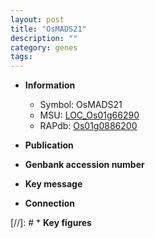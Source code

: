 ```yaml
---
layout: post
title: "OsMADS21"
description: ""
category: genes
tags: 
---
```


* **Information**  
    + Symbol: OsMADS21  
    + MSU: [LOC_Os01g66290](http://rice.uga.edu/cgi-bin/ORF_infopage.cgi?orf=LOC_Os01g66290)  
    + RAPdb: [Os01g0886200](http://rapdb.dna.affrc.go.jp/viewer/gbrowse_details/irgsp1?name=Os01g0886200)  

* **Publication**  

* **Genbank accession number**  

* **Key message**  

* **Connection**  

[//]: # * **Key figures**  


